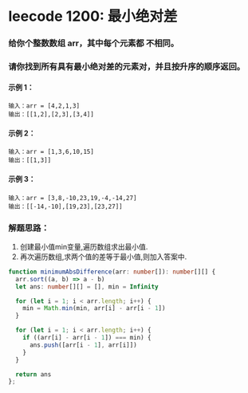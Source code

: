 # leecode 1200: 最小绝对差

### 给你个整数数组 arr，其中每个元素都 不相同。

### 请你找到所有具有最小绝对差的元素对，并且按升序的顺序返回。

#### 示例 1：
```
输入：arr = [4,2,1,3]
输出：[[1,2],[2,3],[3,4]]
```
#### 示例 2：
```
输入：arr = [1,3,6,10,15]
输出：[[1,3]]
```
#### 示例 3：
```
输入：arr = [3,8,-10,23,19,-4,-14,27]
输出：[[-14,-10],[19,23],[23,27]]
```

### 解题思路：
1. 创建最小值min变量,遍历数组求出最小值.
2. 再次遍历数组,求两个值的差等于最小值,则加入答案中.
```ts
function minimumAbsDifference(arr: number[]): number[][] {
  arr.sort((a, b) => a - b)
  let ans: number[][] = [], min = Infinity

  for (let i = 1; i < arr.length; i++) {
    min = Math.min(min, arr[i] - arr[i - 1])
  }

  for (let i = 1; i < arr.length; i++) {
    if ((arr[i] - arr[i - 1]) === min) {
      ans.push([arr[i - 1], arr[i]])
    }
  }

  return ans
};
```